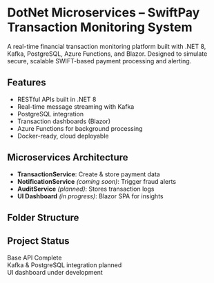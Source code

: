 # DotNet Microservices – SwiftPay Transaction Monitoring System

A real-time financial transaction monitoring platform built with .NET 8, Kafka, PostgreSQL, Azure Functions, and Blazor. Designed to simulate secure, scalable SWIFT-based payment processing and alerting.

## Features

- RESTful APIs built in .NET 8
- Real-time message streaming with Kafka
- PostgreSQL integration
- Transaction dashboards (Blazor)
- Azure Functions for background processing
- Docker-ready, cloud deployable

## Microservices Architecture

- **TransactionService**: Create & store payment data
- **NotificationService** *(coming soon)*: Trigger fraud alerts
- **AuditService** *(planned)*: Stores transaction logs
- **UI Dashboard** *(in progress)*: Blazor SPA for insights

## Folder Structure


## Project Status

Base API Complete  
Kafka & PostgreSQL integration planned  
UI dashboard under development

